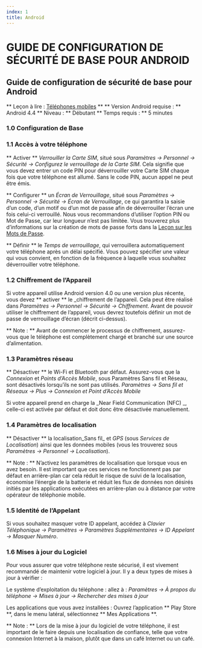 ```yaml
---
index: 1
title: Android
---
```

# GUIDE DE CONFIGURATION DE SÉCURITÉ DE BASE POUR ANDROID

## Guide de configuration de sécurité de base pour Android

** Leçon à lire : [Téléphones mobiles](umbrella://communications/mobile-phones) **
** Version Android requise : ** Android 4.4
** Niveau : ** Débutant
** Temps requis : ** 5 minutes

### 1.0 Configuration de Base

### 1.1 Accès à votre téléphone

** Activer ** _Verrouiller la Carte SIM_, situé sous _Paramètres -> Personnel -> Sécurité -> Configurez le verrouillage de la Carte SIM_. Cela signifie que vous devez entrer un code PIN pour déverrouiller votre Carte SIM chaque fois que votre téléphone est allumé. Sans le code PIN, aucun appel ne peut être émis.

** Configurer ** un _Écran de Verrouillage_, situé sous _Paramètres -> Personnel -> Sécurité -> Écran de Verrouillage_, ce qui garantira la saisie d’un code, d’un motif ou d’un mot de passe afin de déverrouiller l’écran une fois celui-ci verrouillé. Nous vous recommandons d’utiliser l’option PIN ou Mot de Passe, car leur longueur n’est pas limitée. Vous trouverez plus d’informations sur la création de mots de passe forts dans la [Leçon sur les Mots de Passe](umbrella://information/passwords).

** Définir ** le _Temps de verrouillage_, qui verrouillera automatiquement votre téléphone après un délai spécifié. Vous pouvez spécifier une valeur qui vous convient, en fonction de la fréquence à laquelle vous souhaitez déverrouiller votre téléphone.

### 1.2 Chiffrement de l’Appareil

Si votre appareil utilise Android version 4.0 ou une version plus récente, vous devez ** activer ** le _chiffrement de l’appareil. Cela peut être réalisé dans _Paramètres -> Personnel -> Sécurité -> Chiffrement_. Avant de pouvoir utiliser le chiffrement de l’appareil, vous devrez toutefois définir un mot de passe de verrouillage d’écran (décrit ci-dessus).

** Note : ** Avant de commencer le processus de chiffrement, assurez-vous que le téléphone est complètement chargé et branché sur une source d’alimentation.

### 1.3 Paramètres réseau

** Désactiver ** le Wi-Fi et Bluetooth par défaut. Assurez-vous que la _Connexion_ et _Points d’Accès Mobile_, sous Paramètres Sans fil et Réseau, sont désactivés lorsqu’ils ne sont pas utilisés. _Paramètres -> Sans fil et Réseaux -> Plus -> Connexion et Point d’Accès Mobile_

Si votre appareil prend en charge la  _Near Field Communication (NFC) _, celle-ci est activée par défaut et doit donc être désactivée manuellement.

### 1.4 Paramètres de localisation

** Désactiver ** la localisation_Sans fil_ et _GPS_ (sous _Services de Localisation_) ainsi que les données mobiles (vous les trouverez sous _Paramètres -> Personnel -> Localisation_).

** Note : ** N’activez les paramètres de localisation que lorsque vous en avez besoin. Il est important que ces services ne fonctionnent pas par défaut en arrière-plan car cela réduit le risque de suivi de la localisation, économise l’énergie de la batterie et réduit les flux de données non désirés initiés par les applications exécutées en arrière-plan ou à distance par votre opérateur de téléphonie mobile.

### 1.5 Identité de l’Appelant

Si vous souhaitez masquer votre ID appelant, accédez à _Clavier Téléphonique -> Paramètres -> Paramètres Supplémentaires -> ID Appelant -> Masquer Numéro_.

### 1.6 Mises à jour du Logiciel

Pour vous assurer que votre téléphone reste sécurisé, il est vivement recommandé de maintenir votre logiciel à jour. Il y a deux types de mises à jour à vérifier :

Le système d’exploitation du téléphone : allez à : _Paramètres -> À propos du téléphone -> Mises à jour -> Rechercher des mises à jour_

Les applications que vous avez installées : Ouvrez l’application ** Play Store **, dans le menu latéral, sélectionnez ** Mes Applications **.

** Note : ** Lors de la mise à jour du logiciel de votre téléphone, il est important de le faire depuis une localisation de confiance, telle que votre connexion Internet à la maison, plutôt que dans un café Internet ou un café.